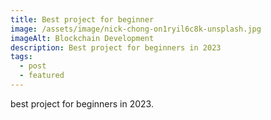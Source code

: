 ```yaml
---
title: Best project for beginner
image: /assets/image/nick-chong-on1ryil6c8k-unsplash.jpg
imageAlt: Blockchain Development
description: Best project for beginners in 2023
tags:
  - post
  - featured
---
```

b﻿est project for beginners in 2023.